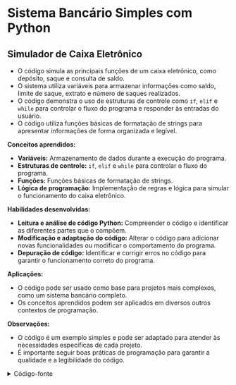 # Sistema Bancário Simples com Python

## **Simulador de Caixa Eletrônico**

* O código simula as principais funções de um caixa eletrônico, como depósito, saque e consulta de saldo.
* O sistema utiliza variáveis para armazenar informações como saldo, limite de saque, extrato e número de saques realizados.
* O código demonstra o uso de estruturas de controle como `if`, `elif` e `while` para controlar o fluxo do programa e responder às entradas do usuário.
* O código utiliza funções básicas de formatação de strings para apresentar informações de forma organizada e legível.

**Conceitos aprendidos:**

* **Variáveis:** Armazenamento de dados durante a execução do programa.
* **Estruturas de controle:** `if`, `elif` e `while` para controlar o fluxo do programa.
* **Funções:** Funções básicas de formatação de strings.
* **Lógica de programação:** Implementação de regras e lógica para simular o funcionamento do caixa eletrônico.

**Habilidades desenvolvidas:**

* **Leitura e análise de código Python:** Compreender o código e identificar as diferentes partes que o compõem.
* **Modificação e adaptação do código:** Alterar o código para adicionar novas funcionalidades ou modificar o comportamento do programa.
* **Depuração de código:** Identificar e corrigir erros no código para garantir o funcionamento correto do programa.

**Aplicações:**

* O código pode ser usado como base para projetos mais complexos, como um sistema bancário completo.
* Os conceitos aprendidos podem ser aplicados em diversos outros contextos de programação.

**Observações:**

* O código é um exemplo simples e pode ser adaptado para atender às necessidades específicas de cada projeto.
* É importante seguir boas práticas de programação para garantir a qualidade e a legibilidade do código.

<details>
<summary>Código-fonte</summary>

**LAB-01** - [/lab-01.py](./lab-01.py)

```python
menu = """
++=======================++
||      Virtus Bank      ||
||                       ||
||     [1] Depositar     ||
||     [2] Sacar         ||
||     [3] Extrato       ||
||     [0] Sair          ||
||                       ||
++=======================++

Digite a sua opção: """

saldo = 0
limite = 500
extrato = ""
numero_saques = 0
LIMITE_SAQUES = 3

while True:

    opcao = input(menu)

    if opcao == "1":
        valor = float(input("Informe o valor do depósito: "))

        if valor > 0:
            saldo += valor
            extrato += f"Depósito: R$ {valor:.2f}\n"

        else:
            print("Erro! O valor informado é inválido.")

    elif opcao == "2":
        valor = float(input("Informe o valor do saque: "))

        excedeu_saldo = valor > saldo

        excedeu_limite = valor > limite

        excedeu_saques = numero_saques >= LIMITE_SAQUES

        if excedeu_saldo:
            print("Erro! Você não tem saldo suficiente.")

        elif excedeu_limite:
            print("Erro! O valor do saque excede o limite.")

        elif excedeu_saques:
            print("Erro! Número máximo de saques excedido.")

        elif valor > 0:
            saldo -= valor
            extrato += f"Saque: R$ {valor:.2f}\n"
            numero_saques += 1

        else:
            print("Erro! O valor informado é inválido.")

    elif opcao == "3":
            print(
                """
===========================
        Virtus Bank      
          EXTRATO        
                         
{}                       
                         
    Saldo: R$ {:.2f}     
                         
===========================
""".format(
                    extrato if extrato else "Sem movimentações.",
                    saldo,
                )
            )

    elif opcao == "0":
        break

    else:
        print("Operação inválida, por favor selecione novamente a operação desejada.")
```
</details>
